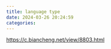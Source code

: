 ```yaml
---
title: language type
date: 2024-03-26 20:24:59
categories:
---
```


https://c.biancheng.net/view/8803.html

<!-- more -->

